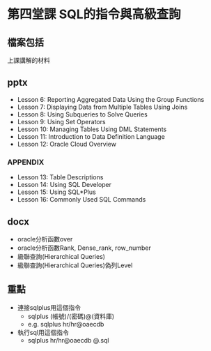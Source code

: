 # 第四堂課 SQL的指令與高級查詢

檔案包括
---
上課講解的材料
## pptx
- Lesson 6: Reporting Aggregated Data Using the Group Functions
- Lesson 7: Displaying Data from Multiple Tables Using Joins
- Lesson 8: Using Subqueries to Solve Queries
- Lesson 9: Using Set Operators
- Lesson 10: Managing Tables Using DML Statements
- Lesson 11: Introduction to Data Definition Language
- Lesson 12: Oracle Cloud Overview
### APPENDIX
- Lesson 13: Table Descriptions
- Lesson 14: Using SQL Developer
- Lesson 15: Using SQL*Plus
- Lesson 16: Commonly Used SQL Commands
## docx
- oracle分析函數over
- oracle分析函數Rank, Dense_rank, row_number
- 級聯查詢(Hierarchical Queries)
- 級聯查詢(Hierarchical Queries)偽列Level

重點
---
- 連接sqlplus用這個指令
	- sqlplus (帳號)/(密碼)@(資料庫)
	- e.g. sqlplus hr/hr@oaecdb
- 執行sql用這個指令
	- sqlplus hr/hr@oaecdb @.sql
